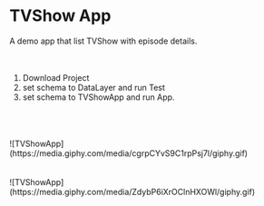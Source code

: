 # TVShow App

A demo app that list TVShow with episode details.
<br/>
<br/>
<br/>
1. Download Project
2. set schema to DataLayer and run Test
3. set schema to TVShowApp and run App.
<br/>
<br/>
<br/>
![TVShowApp](https://media.giphy.com/media/cgrpCYvS9C1rpPsj7l/giphy.gif)
<br/>
<br/>
<br/>
![TVShowApp](https://media.giphy.com/media/ZdybP6iXrOClnHXOWl/giphy.gif)
